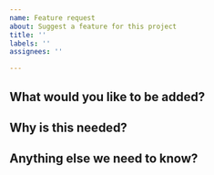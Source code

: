 ```yaml
---
name: Feature request
about: Suggest a feature for this project
title: ''
labels: ''
assignees: ''

---
```


## What would you like to be added?


## Why is this needed?


## Anything else we need to know?